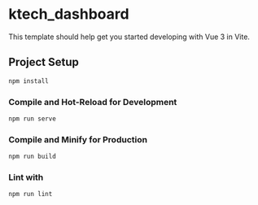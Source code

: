 # ktech_dashboard

This template should help get you started developing with Vue 3 in Vite.

## Project Setup

```sh
npm install
```

### Compile and Hot-Reload for Development

```sh
npm run serve
```

### Compile and Minify for Production

```sh
npm run build
```

### Lint with

```sh
npm run lint
```
